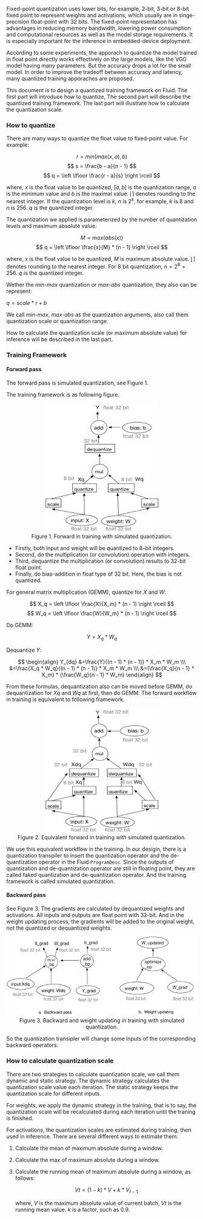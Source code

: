 Fixed-point quantization uses lower bits, for example, 2-bit, 3-bit or 8-bit fixed point to represent weights and activations, which usually are in singe-precision float-point with 32 bits. The fixed-point representation has advantages in reducing memory bandwidth, lowering power consumption and computational resources as well as the model storage requirements.  It is especially important for the inference in embedded-device deployment.

According to some experiments, the apporach to quantize the model trained in float point directly works effectively on the large models, like the VGG model having many parameters. But the accuracy drops a lot for the small model. In order to improve the tradeoff between accuracy and latency, many quantized training apporaches are proposed.

This document is to design a quantized training framework on Fluid. The first part will introduce how to quantize, The second part will describe the quantized training framework. The last part will illustrate how to calculate the quantization scale.


### How to quantize

There are many ways to quantize the float value to fixed-point value. For example:

$$ r = min(max(x, a), b)$$
$$ s = \frac{b - a}{n - 1} $$
$$ q = \left \lfloor \frac{r - a}{s} \right \rceil $$

where, $x$ is the float value to be quantized, $[a, b]$ is the quantization range, $a$ is the minimum value and $b$ is the maximal value. $\left \lfloor \right \rceil$  denotes rounding to the nearest integer. If the quantization level is $k$, $n$ is $2^k$, for example, $k$ is 8 and $n$ is 256. $q$ is the quantized integer.


The quantization we applied is parameterized by the number of quantization levels and maximum absolute value:

$$ M  = max(abs(x))  $$
$$ q = \left \lfloor \frac{x}{M} * (n - 1) \right \rceil $$

where, $x$ is the float value to be quantized, $M$ is maximum absolute value. $\left \lfloor \right \rceil$ denotes rounding to the nearest integer.  For 8 bit quantization, $n=2^{8}=256$. $q$ is the quantized integer.


Wether the *min-max* quantization or *max-abs* quantization, they also can be represent:

$q = scale * r + b$

We call *min-max*, *max-abs* as the quantization arguments, also call them quantization scale or quantization range.


How to calculate the quantization scale (or maximum absolute value) for inference will be described in the last part.


### Training Framework

#### Forward pass

The forward pass is simulated quantization, see Figure 1.

The training framework is as following figure.

<p align="center">
<img src="quantization_forward.png" width="300" height="340"><br/>
Figure 1. Forward in training with simulated quantization.
</p>

- Firstly, both input and weight will be quantized to 8-bit integers.
- Second, do the multiplication (or convolution) operation with integers.
- Third, dequantize the multiplication (or convolution) results to 32-bit float point.
- Finally, do bias-addition in float type of 32 bit. Here, the bias is not quantized.

For general matrix multiplication (GEMM), quantize for $X$ and $W$:

$$ X_q = \left \lfloor \frac{X}{X_m} * (n - 1) \right \rceil  $$
$$ W_q = \left \lfloor \frac{W}{W_m} * (n - 1) \right \rceil $$

Do GEMM:

$$ Y = X_q * W_q $$


Dequantize $Y$:

$$
\begin{align}
Y_{dq} &=\frac{Y}{(n - 1) * (n - 1)} * X_m * W_m \\\
       &=\frac{X_q * W_q}{(n - 1) * (n - 1)} * X_m * W_m \\\
       &=(\frac{X_q}{n - 1} * X_m) * (\frac{W_q}{n - 1} * W_m)
\end{align}
$$

From these formulas, dequantization also can be moved before GEMM, do dequantization for $Xq$ and $Wq$ at first, then do GEMM. The forward workflow in training is equivalent to following framework.

<p align="center">
<img src="quantization_equivalent_forward.png"  width="300" height="330"><br/>
Figure 2. Equivalent forward in training with simulated quantization.
</p>

We use this equivalent workflow in the training. In our desigin, there is a quantization transpiler to insert the quantization operator and the de-quantization operator in the Fluid `ProgramDesc`. Since the outputs of quantization and de-quantization operator are still in floating point, they are called faked quantization and de-quantization operator. And the training framework is called simulated quantization.

#### Backward pass

See Figure 3. The gradients are calculated by dequantized weights and activations. All inputs and outputs are float point with 32-bit. And in the weight updating process, the gradients will be added to the original weight, not the quantized or dequantized weights.

<p align="center">
<img src="quantization_backward_and_optimization.png"><br/>
Figure 3. Backward and weight updating in training with simulated quantization.
</p>

So the quantization transipler will change some inputs of the corresponding backward operators.

### How to calculate quantization scale

There are two strategies to calculate quantization scale, we call them dynamic and static strategy. The dynamic strategy calculates the quantization scale value each iteration. The static strategy keeps the quantization scale for different inputs.

For weights, we apply the dynamic strategy in the training, that is to say, the quantization scale will be recalculated during each iteration until the traning is finished.

For activations, the quantization scales are estimated during training, then used in inference. There are several different ways to estimate them:


1. Calculate the mean of maximum absolute during a window.
2. Calculate the max of maximum absolute during a window.
3. Calculate the running mean of maximum absolute during a window, as follows:

    $$ Vt = (1 - k) * V +  k * V_{t-1}  $$

    where, $V$ is the maximum absolute value of current batch, $Vt$ is the running mean value. $k$ is a factor, such as 0.9.
